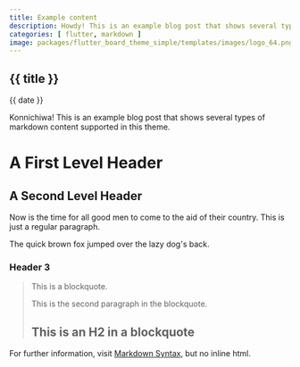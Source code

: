 ```yaml
---
title: Example content
description: Howdy! This is an example blog post that shows several types of markdown content supported in this theme.
categories: [ flutter, markdown ]
image: packages/flutter_board_theme_simple/templates/images/logo_64.png
---
```


## {{ title }}

{{ date }}


Konnichiwa! This is an example blog post that shows several types of markdown content supported in this theme.

A First Level Header
====================

A Second Level Header
---------------------

Now is the time for all good men to come to
the aid of their country. This is just a
regular paragraph.

The quick brown fox jumped over the lazy
dog's back.

### Header 3

> This is a blockquote.
> 
> This is the second paragraph in the blockquote.
>
> ## This is an H2 in a blockquote

For further information, visit [Markdown Syntax](https://daringfireball.net/projects/markdown/syntax), but no inline html. 
